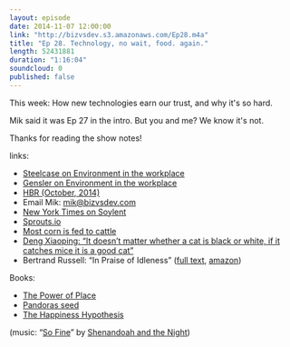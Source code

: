 ```yaml
---
layout: episode
date: 2014-11-07 12:00:00
link: "http://bizvsdev.s3.amazonaws.com/Ep28.m4a"
title: "Ep 28. Technology, no wait, food. again."
length: 52431881
duration: "1:16:04"
soundcloud: 0
published: false
---
```


This week: How new technologies earn our trust, and why it's so hard.

Mik said it was Ep 27 in the intro. But you and me? We know it's not. 

Thanks for reading the show notes!

links:

- [Steelcase on Environment in the workplace](http://360.steelcase.com/articles/the-privacy-crisis-2/)
- [Gensler on Environment in the workplace](http://www.gensleron.com/work/2013/7/22/genslers-2013-workplace-survey-balance-in-any-environment.html)
- [HBR (October, 2014)](https://hbr.org/product/harvard-business-review-october-2014/an/BR1410-MAG-ENG?referral=01622)
- Email Mik: [mik@bizvsdev.com](mailto:mik@bizvsdev.com)
- [New York Times on Soylent](http://www.nytimes.com/2014/05/29/technology/personaltech/the-soylent-revolution-will-not-be-pleasurable.html?_r=0)
- [Sprouts.io](http://sprouts.io/#welcome-2)
- [Most corn is fed to cattle](http://www.ers.usda.gov/topics/crops/corn/background.aspx#.VEv_yIcVxSU)
- [Deng Xiaoping: “It doesn’t matter whether a cat is black or white, if it catches mice it is a good cat”](http://en.wikipedia.org/wiki/Deng_Xiaoping)
- Bertrand Russell: “In Praise of Idleness” ([full text](http://www.zpub.com/notes/idle.html), [amazon](http://www.amazon.com/In-Praise-Idleness-Routledge-Classics/dp/0415325064))

Books:

- [The Power of Place](http://www.amazon.com/The-Power-Place-Surroundings-Thoughts/dp/0061233358)
- [Pandoras seed](http://www.amazon.com/Pandoras-Seed-Unforeseen-Cost-Civilization/dp/1400062152)
- [The Happiness Hypothesis](http://www.amazon.com/The-Happiness-Hypothesis-Finding-Ancient/dp/0465028020)


(music: “[So Fine](http://shenandoahandthenight.com/track/so-fine)” by [Shenandoah and the Night](http://shenandoahandthenight.com))
